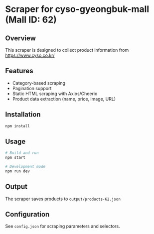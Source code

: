 # Scraper for cyso-gyeongbuk-mall (Mall ID: 62)

## Overview
This scraper is designed to collect product information from https://www.cyso.co.kr/

## Features
- Category-based scraping
- Pagination support
- Static HTML scraping with Axios/Cheerio
- Product data extraction (name, price, image, URL)

## Installation
```bash
npm install
```

## Usage
```bash
# Build and run
npm start

# Development mode
npm run dev
```

## Output
The scraper saves products to `output/products-62.json`

## Configuration
See `config.json` for scraping parameters and selectors.
